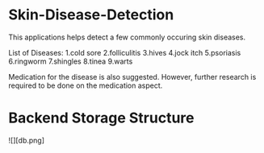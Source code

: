# Skin-Disease-Detection

This applications helps detect a few commonly occuring skin diseases.

List of Diseases:
1.cold sore
2.folliculitis
3.hives
4.jock itch
5.psoriasis
6.ringworm
7.shingles
8.tinea
9.warts

Medication for the disease is also suggested. However, further research is required to be done on the medication aspect.

# Backend Storage Structure
![][db.png]
